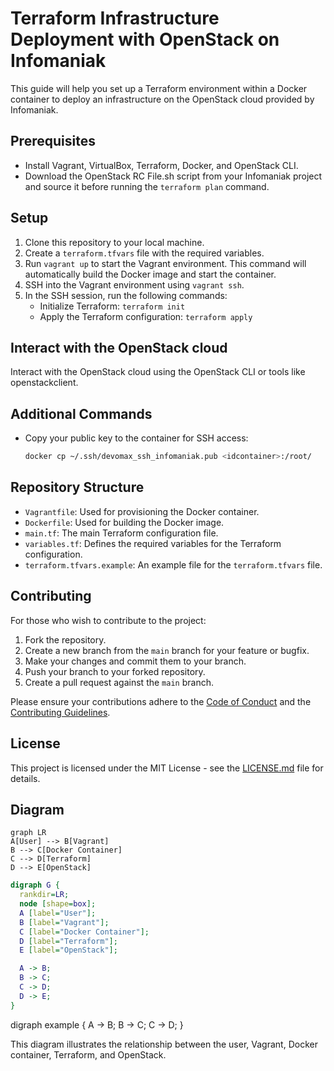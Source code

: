 # Terraform Infrastructure Deployment with OpenStack on Infomaniak

This guide will help you set up a Terraform environment within a Docker container to deploy an infrastructure on the OpenStack cloud provided by Infomaniak.

## Prerequisites

- Install Vagrant, VirtualBox, Terraform, Docker, and OpenStack CLI.
- Download the OpenStack RC File.sh script from your Infomaniak project and source it before running the `terraform plan` command.

## Setup

1. Clone this repository to your local machine.
2. Create a `terraform.tfvars` file with the required variables.
3. Run `vagrant up` to start the Vagrant environment. This command will automatically build the Docker image and start the container.
4. SSH into the Vagrant environment using `vagrant ssh`.
5. In the SSH session, run the following commands:
   - Initialize Terraform: `terraform init`
   - Apply the Terraform configuration: `terraform apply`

## Interact with the OpenStack cloud

Interact with the OpenStack cloud using the OpenStack CLI or tools like openstackclient.

## Additional Commands

- Copy your public key to the container for SSH access:
  ```sh
  docker cp ~/.ssh/devomax_ssh_infomaniak.pub <idcontainer>:/root/
  ```

## Repository Structure

- `Vagrantfile`: Used for provisioning the Docker container.
- `Dockerfile`: Used for building the Docker image.
- `main.tf`: The main Terraform configuration file.
- `variables.tf`: Defines the required variables for the Terraform configuration.
- `terraform.tfvars.example`: An example file for the `terraform.tfvars` file.

## Contributing

For those who wish to contribute to the project:

1. Fork the repository.
2. Create a new branch from the `main` branch for your feature or bugfix.
3. Make your changes and commit them to your branch.
4. Push your branch to your forked repository.
5. Create a pull request against the `main` branch.

Please ensure your contributions adhere to the [Code of Conduct](CODE_OF_CONDUCT.md) and the [Contributing Guidelines](CONTRIBUTING.md).

## License

This project is licensed under the MIT License - see the [LICENSE.md](LICENSE.md) file for details.

## Diagram

```mermaid
graph LR
A[User] --> B[Vagrant]
B --> C[Docker Container]
C --> D[Terraform]
D --> E[OpenStack]
```

```dot
digraph G {
  rankdir=LR;
  node [shape=box];
  A [label="User"];
  B [label="Vagrant"];
  C [label="Docker Container"];
  D [label="Terraform"];
  E [label="OpenStack"];

  A -> B;
  B -> C;
  C -> D;
  D -> E;
}
```

digraph example {
  A -> B;
  B -> C;
  C -> D;
}


This diagram illustrates the relationship between the user, Vagrant, Docker container, Terraform, and OpenStack.